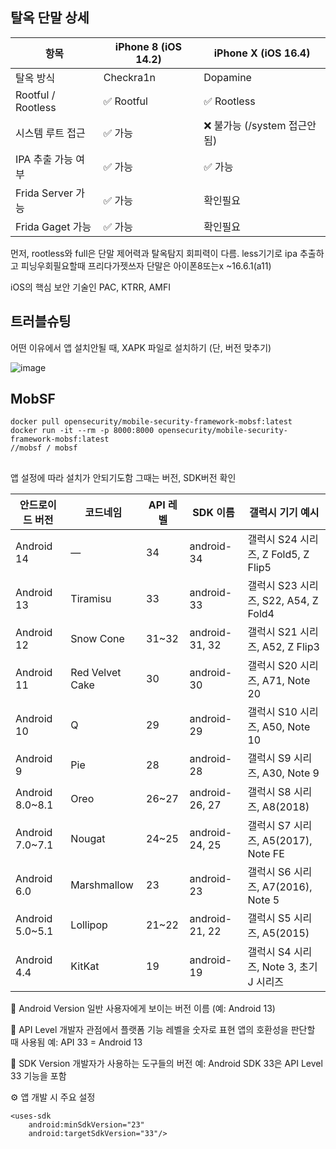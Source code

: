 ## 탈옥 단말 상세
| 항목               | iPhone 8 (iOS 14.2) | iPhone X (iOS 16.4) |
|--------------------|----------------------|-----------------------|
| 탈옥 방식           | Checkra1n            | Dopamine              |
| Rootful / Rootless | ✅ Rootful            | ✅ Rootless            |
| 시스템 루트 접근     | ✅ 가능               | ❌ 불가능 (/system 접근안됨)              |
| IPA 추출 가능 여부  | ✅ 가능               | ✅ 가능         |
| Frida Server 가능   | ✅ 가능          | 확인필요         |
| Frida Gaget 가능   | ✅ 가능          | 확인필요         |


먼저, rootless와 full은 단말 제어력과 탈옥탐지 회피력이 다름.
less기기로 ipa 추출하고 피닝우회필요할때 프리다가젯쓰자
단말은 아이폰8또는x ~16.6.1(a11)

iOS의 핵심 보안 기술인 PAC, KTRR, AMFI

## 트러블슈팅
어떤 이유에서 앱 설치안될 때, XAPK 파일로 설치하기 (단, 버전 맞추기)

![image](https://github.com/user-attachments/assets/5e0454f6-bc0c-4fe0-aa17-c55c3e7fb5b9)



## MobSF
```
docker pull opensecurity/mobile-security-framework-mobsf:latest
docker run -it --rm -p 8000:8000 opensecurity/mobile-security-framework-mobsf:latest
//mobsf / mobsf
```

## 
앱 설정에 따라 설치가 안되기도함 그때는 버전, SDK버전 확인

| 안드로이드 버전 | 코드네임         | API 레벨 | SDK 이름         | 갤럭시 기기 예시                                |
|----------------|------------------|----------|------------------|------------------------------------------------|
| Android 14     | —                | 34       | android-34       | 갤럭시 S24 시리즈, Z Fold5, Z Flip5            |
| Android 13     | Tiramisu         | 33       | android-33       | 갤럭시 S23 시리즈, S22, A54, Z Fold4           |
| Android 12     | Snow Cone        | 31~32    | android-31, 32   | 갤럭시 S21 시리즈, A52, Z Flip3                |
| Android 11     | Red Velvet Cake  | 30       | android-30       | 갤럭시 S20 시리즈, A71, Note 20                |
| Android 10     | Q                | 29       | android-29       | 갤럭시 S10 시리즈, A50, Note 10                |
| Android 9      | Pie              | 28       | android-28       | 갤럭시 S9 시리즈, A30, Note 9                  |
| Android 8.0~8.1| Oreo             | 26~27    | android-26, 27   | 갤럭시 S8 시리즈, A8(2018)                     |
| Android 7.0~7.1| Nougat           | 24~25    | android-24, 25   | 갤럭시 S7 시리즈, A5(2017), Note FE            |
| Android 6.0    | Marshmallow      | 23       | android-23       | 갤럭시 S6 시리즈, A7(2016), Note 5             |
| Android 5.0~5.1| Lollipop         | 21~22    | android-21, 22   | 갤럭시 S5 시리즈, A5(2015)                     |
| Android 4.4    | KitKat           | 19       | android-19       | 갤럭시 S4 시리즈, Note 3, 초기 J 시리즈        |

🔹 Android Version
일반 사용자에게 보이는 버전 이름 (예: Android 13)

🔹 API Level
개발자 관점에서 플랫폼 기능 레벨을 숫자로 표현
앱의 호환성을 판단할 때 사용됨 예: API 33 = Android 13

🔹 SDK Version
개발자가 사용하는 도구들의 버전
예: Android SDK 33은 API Level 33 기능을 포함

⚙️ 앱 개발 시 주요 설정
```
<uses-sdk
    android:minSdkVersion="23"
    android:targetSdkVersion="33"/>
```

